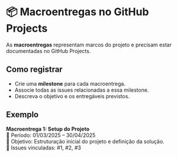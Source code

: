 # 📦 Macroentregas no GitHub Projects

As **macroentregas** representam marcos do projeto e precisam estar documentadas no GitHub Projects.

## Como registrar

- Crie uma **milestone** para cada macroentrega.  
- Associe todas as issues relacionadas a essa milestone.  
- Descreva o objetivo e os entregáveis previstos.  

## Exemplo

**Macroentrega 1: Setup do Projeto**  
📅 Período: 01/03/2025 – 30/04/2025  
🎯 Objetivo: Estruturação inicial do projeto e definição da solução.  
🔗 Issues vinculadas: #1, #2, #3
